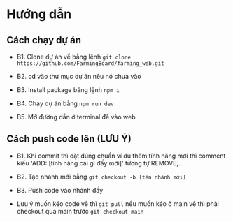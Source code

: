 # Hướng dẫn

## Cách chạy dự án

- B1. Clone dự án về bằng lệnh ```git clone https://github.com/FarmingBoard/farming_web.git```

- B2. cd vào thư mục dự án nếu nó chưa vào

- B3. Install package bằng lệnh ```npm i```

- B4. Chạy dự án bằng ```npm run dev```

- B5. Mở đường dẫn ở terminal để vào web


## Cách push code lên (LƯU Ý)

- B1. Khi commit thì đặt đúng chuẩn ví dụ thêm tính năng mới thì comment kiểu 'ADD: [tính năng cái gì đấy mới]' tương tự REMOVE,...

- B2. Tạo nhánh mới bằng ```git checkout -b [tên nhánh mới]```

- B3. Push code vào nhánh đấy

- Lưu ý muốn kéo code về thì ```git pull``` nếu muốn kéo ở main về thì phải checkout qua main trước ```git checkout main```
